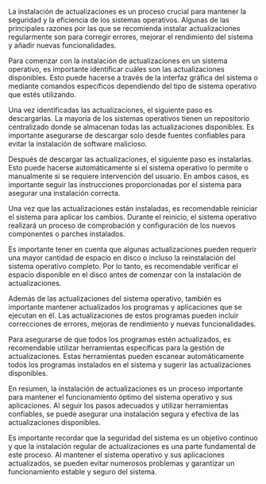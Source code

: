 La instalación de actualizaciones es un proceso crucial para mantener la seguridad y la eficiencia de los sistemas operativos. Algunas de las principales razones por las que se recomienda instalar actualizaciones regularmente son para corregir errores, mejorar el rendimiento del sistema y añadir nuevas funcionalidades.

Para comenzar con la instalación de actualizaciones en un sistema operativo, es importante identificar cuáles son las actualizaciones disponibles. Esto puede hacerse a través de la interfaz gráfica del sistema o mediante comandos específicos dependiendo del tipo de sistema operativo que estés utilizando.

Una vez identificadas las actualizaciones, el siguiente paso es descargarlas. La mayoría de los sistemas operativos tienen un repositorio centralizado donde se almacenan todas las actualizaciones disponibles. Es importante asegurarse de descargar solo desde fuentes confiables para evitar la instalación de software malicioso.

Después de descargar las actualizaciones, el siguiente paso es instalarlas. Esto puede hacerse automáticamente si el sistema operativo lo permite o manualmente si se requiere intervención del usuario. En ambos casos, es importante seguir las instrucciones proporcionadas por el sistema para asegurar una instalación correcta.

Una vez que las actualizaciones están instaladas, es recomendable reiniciar el sistema para aplicar los cambios. Durante el reinicio, el sistema operativo realizará un proceso de comprobación y configuración de los nuevos componentes o parches instalados.

Es importante tener en cuenta que algunas actualizaciones pueden requerir una mayor cantidad de espacio en disco o incluso la reinstalación del sistema operativo completo. Por lo tanto, es recomendable verificar el espacio disponible en el disco antes de comenzar con la instalación de actualizaciones.

Además de las actualizaciones del sistema operativo, también es importante mantener actualizados los programas y aplicaciones que se ejecutan en él. Las actualizaciones de estos programas pueden incluir correcciones de errores, mejoras de rendimiento y nuevas funcionalidades.

Para asegurarse de que todos los programas estén actualizados, es recomendable utilizar herramientas específicas para la gestión de actualizaciones. Estas herramientas pueden escanear automáticamente todos los programas instalados en el sistema y sugerir las actualizaciones disponibles.

En resumen, la instalación de actualizaciones es un proceso importante para mantener el funcionamiento óptimo del sistema operativo y sus aplicaciones. Al seguir los pasos adecuados y utilizar herramientas confiables, se puede asegurar una instalación segura y efectiva de las actualizaciones disponibles.

Es importante recordar que la seguridad del sistema es un objetivo continuo y que la instalación regular de actualizaciones es una parte fundamental de este proceso. Al mantener el sistema operativo y sus aplicaciones actualizados, se pueden evitar numerosos problemas y garantizar un funcionamiento estable y seguro del sistema.
